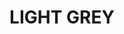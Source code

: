 ---
layout: product
title: "LIGHT GREY"
price: "300" 
desc: "Akrilna formulacija za senčenje"
img_path: "/assets/img/A.MIG-0856.webp"
brand: "AMMO"
available: false
special_offer: false
new: false
soon: false
cat: "020000"
subcat: "020100"
subsubcat: "020106"
sifra: "A.MIG-0856"
popular: false
spec: false
---